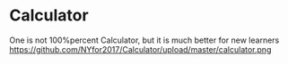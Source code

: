 # Calculator
One is not 100%percent Calculator, but it is much better for new learners
https://github.com/NYfor2017/Calculator/upload/master/calculator.png

